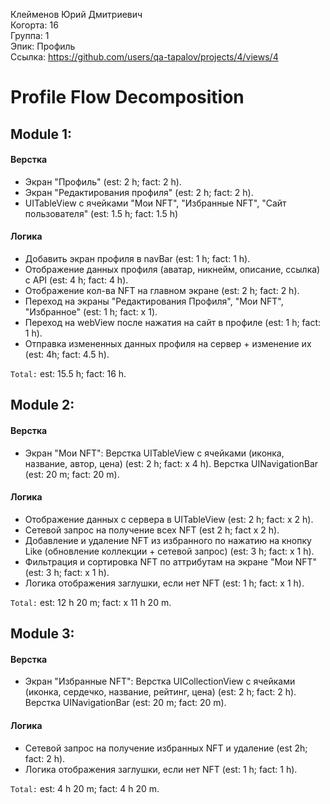 Клейменов Юрий Дмитриевич 
<br /> Когорта: 16
<br /> Группа: 1
<br /> Эпик: Профиль
<br /> Ссылка: https://github.com/users/qa-tapalov/projects/4/views/4

# Profile Flow Decomposition


## Module 1:

#### Верстка
- Экран "Профиль" (est: 2 h; fact: 2 h).
- Экран "Редактирования профиля" (est: 2 h; fact: 2 h). 
- UITableView с ячейками "Мои NFT", "Избранные NFT", "Сайт пользователя" (est: 1.5 h; fact: 1.5 h)

#### Логика
- Добавить экран профиля в navBar (est: 1 h; fact: 1 h).
- Отображение данных профиля (аватар, никнейм, описание, ссылка) с API (est: 4 h; fact: 4 h).
- Отображение кол-ва NFT на главном экране  (est: 2 h; fact: 2 h).
- Переход на экраны "Редактирования Профиля", "Мои NFT", "Избранное" (est: 1 h; fact: x 1).
- Переход на webView после нажатия на сайт в профиле (est: 1 h; fact: 1 h). 
- Отправка измененных данных профиля на сервер + изменение их (est: 4h; fact: 4.5 h).

     
`Total:` est: 15.5 h; fact: 16 h.


## Module 2:

#### Верстка
- Экран "Мои NFT":
Верстка UITableView с ячейками (иконка, название, автор, цена) (est: 2 h; fact: x 4 h).
Верстка UINavigationBar (est: 20 m; fact: 20 m).

#### Логика
- Отображение данных с сервера в UITableView (est: 2 h; fact: x 2 h).
- Сетевой запрос на получение всех NFT (est 2 h; fact x 2 h).
- Добавление и удаление NFT из избранного по нажатию на кнопку Like (обновление коллекции + сетевой запрос) (est: 3 h; fact: x 1 h). 
- Фильтрация и сортировка NFT по аттрибутам на экране "Мои NFT" (est: 3 h; fact: x 1 h).
- Логика отображения заглушки, если нет NFT (est: 1 h; fact: x 1 h).

`Total:` est: 12 h 20 m; fact: x 11 h 20 m.


## Module 3:

#### Верстка
- Экран "Избранные NFT":
Верстка UICollectionView с ячейками (иконка, сердечко, название, рейтинг, цена) (est: 2 h; fact: 2 h).
Верстка UINavigationBar (est: 20 m; fact: 20 m).

#### Логика
- Сетевой запрос на получение избранных NFT и удаление (est 2h; fact: 2 h).
- Логика отображения заглушки, если нет NFT (est: 1 h; fact: 1 h).

`Total:` est: 4 h 20 m; fact: 4 h 20 m.


